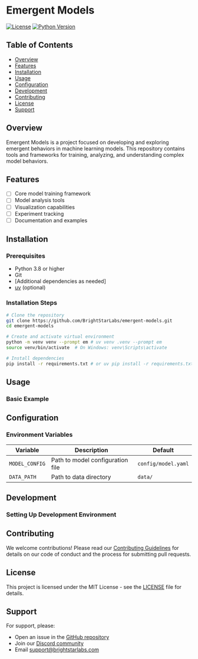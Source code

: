 # Emergent Models

[![License](https://img.shields.io/badge/license-MIT-gre.svg)](LICENSE)
[![Python Version](https://img.shields.io/badge/python-3.9%2B-blue.svg)](https://www.python.org/downloads/)

## Table of Contents
- [Overview](#overview)
- [Features](#features)
- [Installation](#installation)
- [Usage](#usage)
- [Configuration](#configuration)
- [Development](#development)
- [Contributing](#contributing)
- [License](#license)
- [Support](#support)

## Overview

Emergent Models is a project focused on developing and exploring emergent behaviors in machine learning models. This repository contains tools and frameworks for training, analyzing, and understanding complex model behaviors.

## Features

- [ ] Core model training framework
- [ ] Model analysis tools
- [ ] Visualization capabilities
- [ ] Experiment tracking
- [ ] Documentation and examples

## Installation

### Prerequisites
- Python 3.8 or higher
- Git
- [Additional dependencies as needed]
- [uv](https://docs.astral.sh/uv/) (optional)

### Installation Steps

```bash
# Clone the repository
git clone https://github.com/BrightStarLabs/emergent-models.git
cd emergent-models

# Create and activate virtual environment
python -m venv venv --prompt em # uv venv .venv --prompt em
source venv/bin/activate  # On Windows: venv\Scripts\activate

# Install dependencies
pip install -r requirements.txt # or uv pip install -r requirements.txt
```

## Usage

### Basic Example

## Configuration

### Environment Variables

| Variable | Description | Default |
|----------|-------------|---------|
| `MODEL_CONFIG` | Path to model configuration file | `config/model.yaml` |
| `DATA_PATH` | Path to data directory | `data/` |

## Development

### Setting Up Development Environment

## Contributing

We welcome contributions! Please read our [Contributing Guidelines](CONTRIBUTING.md) for details on our code of conduct and the process for submitting pull requests.

## License

This project is licensed under the MIT License - see the [LICENSE](LICENSE) file for details.

## Support

For support, please:

- Open an issue in the [GitHub repository](https://github.com/BrightStarLabs/emergent-models/issues)
- Join our [Discord community](#discord-link)
- Email support@brightstarlabs.com
